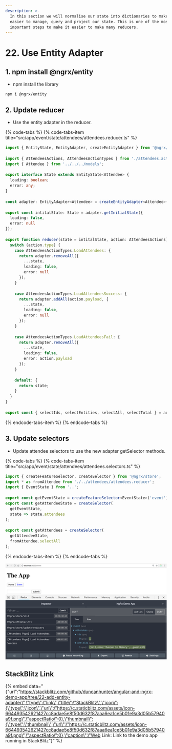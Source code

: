 ```yaml
---
description: >-
  In this section we will normalise our state into dictionaries to make it
  easier to manage, query and project our state. This is one of the most
  important steps to make it easier to make many reducers.
---
```


# 22. Use Entity Adapter

## 1. npm install @ngrx/entity

* npm install the library

```text
npm i @ngrx/entity
```

## 2. Update reducer

* Use the entity adapter in the reducer.

{% code-tabs %}
{% code-tabs-item title="src/app/event/state/attendees/attendees.reducer.ts" %}
```typescript
import { EntityState, EntityAdapter, createEntityAdapter } from '@ngrx/entity';

import { AttendeesActions, AttendeesActionTypes } from './attendees.actions';
import { Attendee } from '../../../models';

export interface State extends EntityState<Attendee> {
  loading: boolean;
  error: any;
}

const adapter: EntityAdapter<Attendee> = createEntityAdapter<Attendee>();

export const intitalState: State = adapter.getInitialState({
  loading: false,
  error: null
});

export function reducer(state = intitalState, action: AttendeesActions): State {
  switch (action.type) {
    case AttendeesActionTypes.LoadAttendees: {
      return adapter.removeAll({
        ...state,
        loading: false,
        error: null
      });
    }

    case AttendeesActionTypes.LoadAttendeesSuccess: {
      return adapter.addAll(action.payload, {
        ...state,
        loading: false,
        error: null
      });
    }

    case AttendeesActionTypes.LoadAttendeesFail: {
      return adapter.removeAll({
        ...state,
        loading: false,
        error: action.payload
      });
    }

    default: {
      return state;
    }
  }
}

export const { selectIds, selectEntities, selectAll, selectTotal } = adapter.getSelectors();


```
{% endcode-tabs-item %}
{% endcode-tabs %}

## 3. Update selectors

* Update attendee selectors to use the new adapter getSelector methods.

{% code-tabs %}
{% code-tabs-item title="src/app/event/state/attendees/attendees.selectors.ts" %}
```typescript
import { createFeatureSelector, createSelector } from '@ngrx/store';
import * as fromAttendee from './../attendees/attendees.reducer';
import { EventState } from '..';

export const getEventState = createFeatureSelector<EventState>('event');
export const getAttendeeState = createSelector(
  getEventState,
  state => state.attendees
);

export const getAttendees = createSelector(
  getAttendeeState,
  fromAttendee.selectAll
);

```
{% endcode-tabs-item %}
{% endcode-tabs %}



![Entity adapter making new ids and entities dictionaries.](.gitbook/assets/image%20%288%29.png)

## StackBlitz Link

{% embed data="{\"url\":\"https://stackblitz.com/github/duncanhunter/angular-and-ngrx-demo-app/tree/22-add-entity-adapter\",\"type\":\"link\",\"title\":\"StackBlitz\",\"icon\":{\"type\":\"icon\",\"url\":\"https://c.staticblitz.com/assets/icon-664493542621427cc8adae5e8f50d632f87aaa6ea1ce5b01e9a3d05b57940a9f.png\",\"aspectRatio\":0},\"thumbnail\":{\"type\":\"thumbnail\",\"url\":\"https://c.staticblitz.com/assets/icon-664493542621427cc8adae5e8f50d632f87aaa6ea1ce5b01e9a3d05b57940a9f.png\",\"aspectRatio\":0},\"caption\":\"Web Link: Link to the demo app running in StackBlitz\"}" %}

